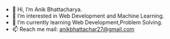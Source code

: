 - 👋 Hi, I’m Anik Bhattacharya.
- 👀 I’m interested in Web Development and Machine Learning.
- 🌱 I’m currently learning Web Development,Problem Solving.
- 📫 Reach me mail: anikbhattachar27@gmail.com

<!---
Anik-30/Anik-30 is a ✨ special ✨ repository because its `README.md` (this file) appears on your GitHub profile.
You can click the Preview link to take a look at your changes.
--->
